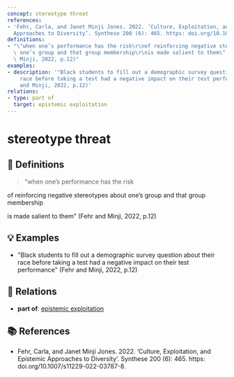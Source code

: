 ```yaml
---
concept: stereotype threat
references:
- 'Fehr, Carla, and Janet Minji Jones. 2022. ‘Culture, Exploitation, and Epistemic
  Approaches to Diversity’. Synthese 200 (6): 465. https: doi.org/10.1007/s11229-022-03787-8.'
definitions:
- "\"when one’s performance has the risk\r\nof reinforcing negative stereotypes about\
  \ one’s group and that group membership\r\nis made salient to them\"  (Fehr and\
  \ Minji, 2022, p.12)"
examples:
- description: '"Black students to fill out a demographic survey question about their
    race before taking a test had a negative impact on their test performance" (Fehr
    and Minji, 2022, p.12)'
relations:
- type: part of
  target: epistemic exploitation
---
```


# stereotype threat

## 📖 Definitions

> "when one’s performance has the risk
of reinforcing negative stereotypes about one’s group and that group membership
is made salient to them"  (Fehr and Minji, 2022, p.12)

## 💡 Examples

- "Black students to fill out a demographic survey question about their race before taking a test had a negative impact on their test performance" (Fehr and Minji, 2022, p.12)

## 🔗 Relations

- **part of**: [epistemic exploitation](./epistemic-exploitation.md)

## 📚 References

- Fehr, Carla, and Janet Minji Jones. 2022. ‘Culture, Exploitation, and Epistemic Approaches to Diversity’. Synthese 200 (6): 465. https: doi.org/10.1007/s11229-022-03787-8.
